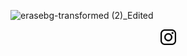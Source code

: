 ![erasebg-transformed (2)_Edited](https://github.com/user-attachments/assets/8eb748f6-3675-4d02-9954-1f70998ea98e)
<div align="center">
<a href="https://github.com/impatrq/SICAP" target="_blank" >
	<img src="./images/logotipo-de-instagram.png" width="25" alt="" style="text-aling: center">
</a>
</div>
